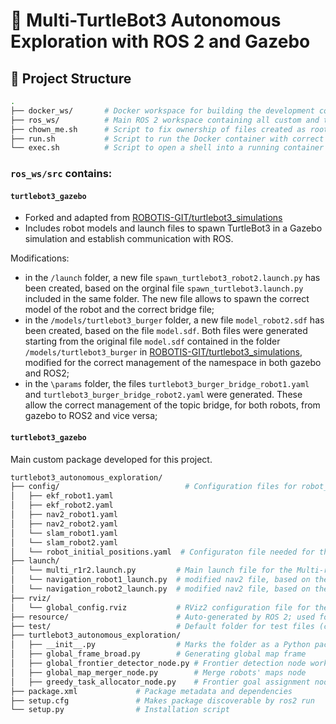 # 🤖 Multi-TurtleBot3 Autonomous Exploration with ROS 2 and Gazebo

## 📂 Project Structure

```bash
.
├── docker_ws/       # Docker workspace for building the development container
├── ros_ws/          # Main ROS 2 workspace containing all custom and third-party packages
├── chown_me.sh      # Script to fix ownership of files created as root inside the container
├── run.sh           # Script to run the Docker container with correct volumes and permissions
└── exec.sh          # Script to open a shell into a running container
```
### **`ros_ws/src`** contains:

#### **`turtlebot3_gazebo`** 
- Forked and adapted from [ROBOTIS-GIT/turtlebot3_simulations](https://github.com/ROBOTIS-GIT/turtlebot3_simulations)
- Includes robot models and launch files to spawn TurtleBot3 in a Gazebo simulation and establish communication with ROS.

Modifications:
- in the `/launch` folder, a new file `spawn_turtlebot3_robot2.launch.py` has been created, based on the orginal file `spawn_turtlebot3.launch.py` included in the same folder. The new file allows to spawn the correct model of the robot and the correct bridge file;
- in the `/models/turtlebot3_burger` folder, a new file `model_robot2.sdf` has been created, based on the file `model.sdf`. Both files were generated starting from the original file `model.sdf` contained in the folder  `/models/turtlebot3_burger` in [ROBOTIS-GIT/turtlebot3_simulations](https://github.com/ROBOTIS-GIT/turtlebot3_simulations), modified for the correct management of the namespace in both gazebo and ROS2;
- in the `\params` folder, the files `turtlebot3_burger_bridge_robot1.yaml` and `turtlebot3_burger_bridge_robot2.yaml` were generated. These allow the correct management of the topic bridge, for both robots, from gazebo to ROS2 and vice versa;

#### **`turtlebot3_gazebo`**
Main custom package developed for this project.
```bash
turtlebot3_autonomous_exploration/
├── config/                            # Configuration files for robot_localization, nav2, slam_toolbox for both robots
│   ├── ekf_robot1.yaml
│   ├── ekf_robot2.yaml  
│   ├── nav2_robot1.yaml
│   ├── nav2_robot2.yaml
│   └── slam_robot1.yaml
│   └── slam_robot2.yaml
│   └── robot_initial_positions.yaml  # Configuraton file needed for the map merge
├── launch/                 
│   └── multi_r1r2.launch.py         # Main launch file for the Multi-robot autonomous exploration
│   └── navigation_robot1_launch.py  # modified nav2 file, based on the ROS2 installation file, for the robot1  
│   └── navigation_robot2_launch.py  # modified nav2 file, based on the ROS2 installation file, for the robot1
├── rviz/                  
│   └── global_config.rviz           # RViz2 configuration file for the global simulation.
├── resource/                        # Auto-generated by ROS 2; used for resource indexing
├── test/                            # Default folder for test files (currently unused)
├── turtlebot3_autonomous_exploration/
│   ├── __init__.py                  # Marks the folder as a Python package
│   ├── global_frame_broad.py        # Generating global map frame
│   ├── global_frontier_detector_node.py # Frontier detection node working on the merge map
│   ├── global_map_merger_node.py        # Merge robots' maps node
│   ├── greedy_task_allocator_node.py    # Frontier goal assignment node   
├── package.xml             # Package metadata and dependencies
├── setup.cfg               # Makes package discoverable by ros2 run
└── setup.py                # Installation script



```



